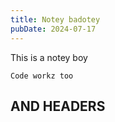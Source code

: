 ```yaml
---
title: Notey badotey
pubDate: 2024-07-17
---
```


This is a notey boy

```
Code workz too
```

## AND HEADERS
